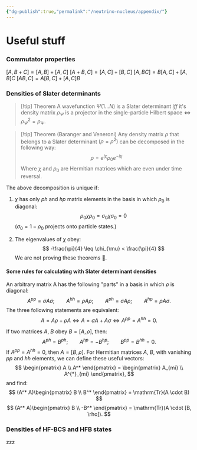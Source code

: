 ```yaml
---
{"dg-publish":true,"permalink":"/neutrino-nucleus/appendix/"}
---
```


# Useful stuff

### Commutator properties
$[A,B+C]=[A,B] + [A,C]$
$[A+B,C]=[A,C] + [B,C]$
$[A,BC]=B[A,C] + [A,B]C$
$[AB,C]=A[B,C] + [A,C]B$

### Densities of Slater determinants
>[!tip] Theorem
>A wavefunction $\Psi(1\dots N)$ is a Slater determinant _iff_ it's density matrix $\rho_{\Psi}$ is a projector in the single-particle Hilbert space $\iff$ $\rho^{2}_{\Psi}=\rho_{\Psi}$.

> [!tip] Theorem (Baranger and Veneroni)
> Any density matrix $\rho$ that belongs to a Slater determinant $(\rho = \rho^{2})$ can be decomposed in the following way: 
> $$
> \rho = e^{ i \chi } \rho_{0} e^{ -i \chi }
> $$
> Where $\chi$ and $\rho_{0}$ are Hermitian matrices which are even under time reversal.

The above decomposition is unique if:
1. $\chi$ has only _ph_ and _hp_ matrix elements in the basis in which $\rho_{0}$ is diagonal:
    $$
    \rho_{0} \chi \rho_{0} = \sigma_{0}\chi \sigma_{0} = 0
    $$
    ($\sigma_{0} =1-\rho_{0}$ projects onto particle states.)

2. The eigenvalues of $\chi$ obey:
    $$
    -\frac{\pi}{4} \leq \chi_{\mu} < \frac{\pi}{4}
    $$
    We are not proving these theorems 🤫.

#### Some rules for calculating with Slater determinant densities
An arbitrary matrix A has the following "parts" in a basis in which $\rho$ is diagonal:
$$
A^{pp}=\sigma A \sigma; \qquad A^{hh}=\rho A \rho; \qquad A^{ph}=\sigma A \rho; \qquad A^{hp}=\rho A \sigma.
$$
The three following statements are equivalent:
$$
A=A \rho + \rho A \iff A = \sigma A + A \sigma \iff A^{pp} = A^{hh} =0.
$$

If two matrices $A$, $B$ obey $B=[A, \rho]$, then:
$$
A^{ph}=B^{ph}; \qquad A^{hp}=-B^{hp}; \qquad B^{pp} = B^{hh} =0.
$$
If $A^{pp}=A^{hh}=0$, then $A=[B, \rho]$. For Hermitian matrices $A$, $B$, with vanishing _pp_ and _hh_ elements, we can define these useful vectors:
$$
\begin{pmatrix} A \\ A^* \end{pmatrix} = \begin{pmatrix} A_{mi} \\ A^{*}_{mi} \end{pmatrix},
$$
and find:
$$
(A^* A)\begin{pmatrix} B \\ B^* \end{pmatrix} = \mathrm{Tr}(A \cdot B)
$$
$$
(A^* A)\begin{pmatrix} B \\ -B^* \end{pmatrix} = \mathrm{Tr}(A \cdot [B, \rho]).
$$



### Densities of HF-BCS and HFB states
zzz